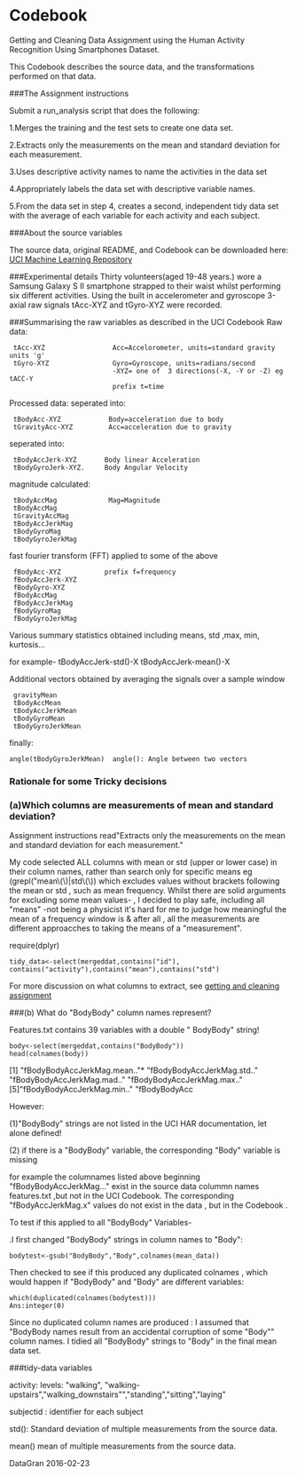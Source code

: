 Codebook
========

Getting and Cleaning Data Assignment using the Human Activity Recognition Using Smartphones Dataset.

This Codebook describes the source data, and the transformations performed on that data.

###The Assignment  instructions


Submit a run_analysis script that does the following:

1.Merges the training and the test sets to create one data set.

2.Extracts only the measurements on the mean and standard deviation for each measurement.

3.Uses descriptive activity names to name the activities in the data set

4.Appropriately labels the data set with descriptive variable names.

5.From the data set in step 4, creates a second, independent tidy data set with the average of each variable for each activity and each subject.


###About the source variables

The source  data, original README, and Codebook can be downloaded here:
[UCI Machine Learning Repository](http://archive.ics.uci.edu/ml/datasets/Human+Activity+Recognition+Using+Smartphones)

###Experimental details
Thirty volunteers(aged 19-48 years.) wore a Samsung Galaxy S II smartphone strapped to their waist whilst performing six different activities. Using the built in accelerometer and gyroscope  3-axial raw signals tAcc-XYZ and tGyro-XYZ were recorded.   

###Summarising the raw variables as described in the UCI Codebook 
Raw data:

     tAcc-XYZ                 Acc=Accelorometer, units=standard gravity units 'g'
     tGyro-XYZ                Gyro=Gyroscope, units=radians/second
                              -XYZ= one of  3 directions(-X, -Y or -Z) eg tACC-Y
                              prefix t=time 

Processed data:
seperated into: 

     tBodyAcc-XYZ            Body=acceleration due to body
     tGravityAcc-XYZ         Acc=acceleration due to gravity 
 
seperated into:

     tBodyAccJerk-XYZ       Body linear Acceleration
     tBodyGyroJerk-XYZ.     Body Angular Velocity
    
magnitude calculated:

     tBodyAccMag             Mag=Magnitude
     tBodyAccMag
     tGravityAccMag
     tBodyAccJerkMag
     tBodyGyroMag
     tBodyGyroJerkMag
     
fast fourier transform (FFT)  applied to some of the above
    
     fBodyAcc-XYZ           prefix f=frequency
     fBodyAccJerk-XYZ
     fBodyGyro-XYZ
     fBodyAccMag
     fBodyAccJerkMag 
     fBodyGyroMag
     fBodyGyroJerkMag
     
Various summary statistics obtained including  means, std ,max, min, kurtosis...

for example-
     tBodyAccJerk-std()-X
     tBodyAccJerk-mean()-X

Additional vectors  obtained by  averaging the signals over a sample window

     gravityMean
     tBodyAccMean
     tBodyAccJerkMean
     tBodyGyroMean
     tBodyGyroJerkMean
     
finally:    
    
    angle(tBodyGyroJerkMean)  angle(): Angle between two vectors


### Rationale for some Tricky decisions 

### (a)Which columns are measurements of mean and standard deviation?

Assignment instructions read"Extracts only the measurements on the mean and standard deviation for each measurement."

My code  selected ALL columns with mean or std (upper or lower case) in their column names, rather than search only for specific means   eg (grepl("mean\\(\\)|std\\(\\)) which  excludes values without brackets following the mean or std , such as mean frequency. Whilst there are solid arguments for excluding some mean values- , I decided  to play safe, including all "means" -not being a physicist it's hard for me to judge how meaningful the mean of a frequency window is & after all , all  the measurements are different approacches to taking the means of a "measurement".

require(dplyr)

    tidy_data<-select(mergeddat,contains("id"), contains("activity"),contains("mean"),contains("std")

For more discussion on what columns to extract, see
[getting and cleaning assignment](https://thoughtfulbloke.wordpress.com/2015/09/09/getting-and-cleaning-the-assignment/)

###(b) What do "BodyBody" column names represent?

Features.txt contains 39 variables with a double " BodyBody" string!

    body<-select(mergeddat,contains("BodyBody"))
    head(colnames(body))
    
   [1] "fBodyBodyAccJerkMag.mean.."*  "fBodyBodyAccJerkMag.std.."  "fBodyBodyAccJerkMag.mad.."                         "fBodyBodyAccJerkMag.max.." 
   [5]"fBodyBodyAccJerkMag.min.."  "fBodyBodyAcc

However:

(1)"BodyBody" strings  are not listed in  the UCI HAR documentation, let alone defined! 

(2) if there is a "BodyBody" variable, the corresponding "Body" variable is missing

for example   the  columnames listed above beginning "fBodyBodyAccJerkMag..."  exist in the source data colummn names features.txt ,but not in the UCI Codebook. The corresponding "fBodyAccJerkMag.x" values do not exist in the data  , but  in the Codebook .
 
To test if this applied to all "BodyBody" Variables-

.I first changed "BodyBody" strings in column names  to "Body":

    bodytest<-gsub("BodyBody","Body",colnames(mean_data))
     
Then  checked to see if  this produced  any duplicated colnames , which would happen if "BodyBody" and "Body" are
different variables:

    which(duplicated(colnames(bodytest)))
    Ans:integer(0)

Since no duplicated column names are produced : I  assumed that "BodyBody names result from an accidental corruption of some "Body"" column names. I tidied all "BodyBody" strings to "Body" in the final mean data set. 

###tidy-data variables 

activity: levels: 	"walking", "walking-upstairs","walking_downstairs"","standing","sitting","laying"

subjectid :	identifier  for  each subject

std(): Standard deviation of multiple measurements from the source data.

mean() mean of multiple measurements from the source data.

DataGran 2016-02-23
